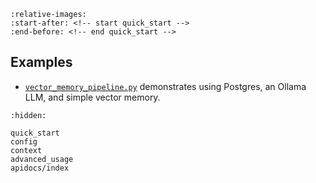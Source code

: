 
```{include} ../../README.md
:relative-images:
:start-after: <!-- start quick_start -->
:end-before: <!-- end quick_start -->
```

## Examples

- [`vector_memory_pipeline.py`](../../examples/vector_memory_pipeline.py)
  demonstrates using Postgres, an Ollama LLM, and simple vector memory.

```{toctree}
:hidden:

quick_start
config
context
advanced_usage
apidocs/index
```

